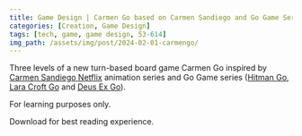 ```yaml
---
title: Game Design | Carmen Go based on Carmen Sandiego and Go Game Series
categories: [Creation, Game Design]
tags: [tech, game, game design, 53-614]
img_path: /assets/img/post/2024-02-01-carmengo/
---
```


Three levels of a new turn-based board game Carmen Go inspired by [Carmen Sandiego Netflix](https://www.netflix.com/title/80167821) animation series and Go Game series ([Hitman Go](https://en.wikipedia.org/wiki/Hitman_Go), [Lara Croft Go](https://en.wikipedia.org/wiki/Lara_Croft_Go) and [Deus Ex Go](https://en.wikipedia.org/wiki/Deus_Ex_Go)).

For learning purposes only.

Download for best reading experience.

<object data="{{ site.baseurl }}/assets/pdf/24spr-53614/carmengo-pitch.pdf" type="application/pdf" width="100%" height="1000px">
</object>